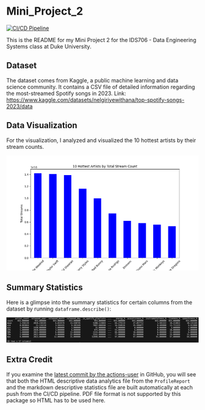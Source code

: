 # Mini_Project_2
[![CI/CD Pipeline](https://github.com/nogibjj/Peter_Min_Data_Engineering_Project2/actions/workflows/cicd.yml/badge.svg?branch=main)](https://github.com/nogibjj/Peter_Min_Data_Engineering_Project2/actions/workflows/cicd.yml)

This is the README for my Mini Project 2 for the IDS706 - Data Engineering Systems class at Duke University.

## Dataset
The dataset comes from Kaggle, a public machine learning and data science community. It contains a CSV file of detailed information regarding the most-streamed Spotify songs in 2023. Link: https://www.kaggle.com/datasets/nelgiriyewithana/top-spotify-songs-2023/data

## Data Visualization
For the visualization, I analyzed and visualized the 10 hottest artists by their stream counts.

![alt text](top_10_artist_by_stream_count.png)

## Summary Statistics
Here is a glimpse into the summary statistics for certain columns from the dataset by running `dataframe.describe()`:

![alt text](summary_statistics.png)

## Extra Credit
If you examine the [latest commit by the actions-user](https://github.com/nogibjj/Peter_Min_Data_Engineering_Project2/commit/e7de39b32bb070d74214b7c3c92f5762dc1d3733) in GitHub, you will see that both the HTML descriptive data analytics file from the `ProfileReport` and the markdown descriptive statistics file are built automatically at each push from the CI/CD pipeline. PDF file format is not supported by this package so HTML has to be used here.
